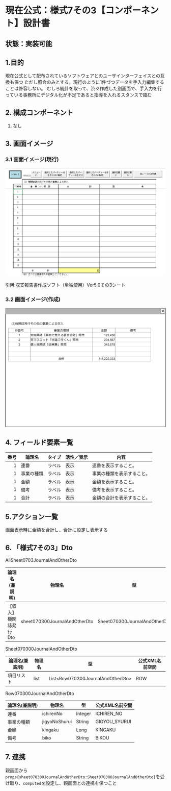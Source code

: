 ﻿# 現在公式：様式7その3【コンポーネント】設計書

## 状態：実装可能

## 1.目的

現在公式として配布されているソフトウェアとのユーザインターフェイスとの互換も保つ
ただし照会のみとする。現行のように1件づつデータを手入力編集することは許容しない。
むしろ統計を取って、渋々作成した別画面で、手入力を行っている事務所にデジタル化が不足であると指導を入れるスタンスで臨む

## 2. 構成コンポーネント

1. なし

## 3. 画面イメージ

### 3.1 画面イメージ(現行)

![現行ソフトウェアその3](image/現行ソフトウェアその3.png)

引用:収支報告書作成ソフト（単独使用）Ver5.0その3シート

### 3.2 画面イメージ(作成)

![互換画面その3](image/互換画面その3.drawio.png)

## 4. フィールド要素一覧

| 番号 |   論理名   | タイプ | 活性／表示 |            内容            |
| ----: | ---------- | ------ | ---------- | -------------------------- |
| 1    | 連番       | ラベル | 表示       | 連番を表示すること。       |
| 1    | 事業の種類 | ラベル | 表示       | 事業の種類を表示すること。 |
| 1    | 金額       | ラベル | 表示       | 金額を表示すること。       |
| 1    | 備考       | ラベル | 表示       | 備考を表示すること。       |
| 1    | 合計       | ラベル | 表示       | 金額の合計を表示すること。 |

## 5.アクション一覧

画面表示時に金額を合計し、合計に設定し表示する

## 6. 「様式7その3」Dto

AllSheet0703JournalAndOtherDto

 |    論理名(兼説明)     |            物理名             |              型               | 公式XML名前空間 |
 | --------------------- | ----------------------------- | ----------------------------- | --------------- |
 | 【収入】機関誌発行Dto | sheet070300JournalAndOtherDto | Sheet070300JournalAndOtherDto | SHEET           |

Sheet070300JournalAndOtherDto

 | 論理名(兼説明) | 物理名 |                 型                  | 公式XML名前空間 |
 | -------------- | ------ | ----------------------------------- | --------------- |
 | 項目リスト     | list   | List\<Row070300JournalAndOtherDto\> | ROW             |

Row070300JournalAndOtherDto

 | 論理名(兼説明) |    物理名     |   型    | 公式XML名前空間 |
 | -------------- | ------------- | ------- | --------------- |
 | 連番           | ichirenNo     | Integer | ICHIREN_NO      |
 | 事業の種類     | jigyoNoShurui | String  | GIGYOU_SYURUI   |
 | 金額           | kingaku       | Long    | KINGAKU         |
 | 備考           | biko          | String  | BIKOU           |

## 7. 連携

親画面から`props{sheet070300JournalAndOtherDto:Sheet070300JournalAndOtherDto}`を受け取り、`computed`を設定し、親画面との連携を保つこと
